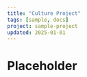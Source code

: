 ```yaml
---
title: "Culture Project"
tags: [sample, docs]
project: sample-project
updated: 2025-01-01
---
```


# Placeholder
